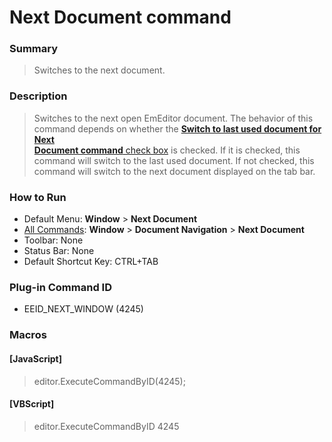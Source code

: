 # Next Document command

### Summary

> Switches to the next document.

### Description

> Switches to the next open EmEditor document. The behavior of this command depends on whether the
> [**Switch to last used document for Next**\
> **Document command** check box](../../dlg/customize/window/index) is checked. If it is checked, this command will switch to the last used document. If not checked, this command will switch to the next document displayed on the
> tab bar.

### How to Run

- Default Menu: **Window** \> **Next Document**
- [All Commands](../tools/all_commands): **Window**
\> **Document Navigation**
\> **Next Document**
- Toolbar: None
- Status Bar: None
- Default Shortcut Key: CTRL+TAB

### Plug-in Command ID

- EEID\_NEXT\_WINDOW (4245)

### Macros

#### \[JavaScript\]

> editor.ExecuteCommandByID(4245);

#### \[VBScript\]

> editor.ExecuteCommandByID 4245
